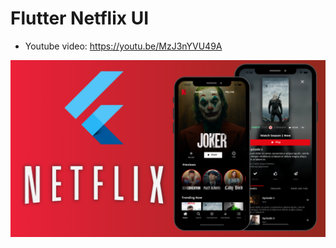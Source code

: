 # Flutter Netflix UI

- Youtube video: https://youtu.be/MzJ3nYVU49A

![Alt text](screenshot.png?raw=true "Title")
